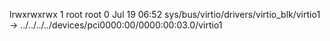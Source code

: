 lrwxrwxrwx 1 root root 0 Jul 19 06:52 sys/bus/virtio/drivers/virtio_blk/virtio1 -> ../../../../devices/pci0000:00/0000:00:03.0/virtio1

